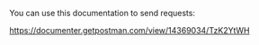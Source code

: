 You can use this documentation to send requests:

https://documenter.getpostman.com/view/14369034/TzK2YtWH
